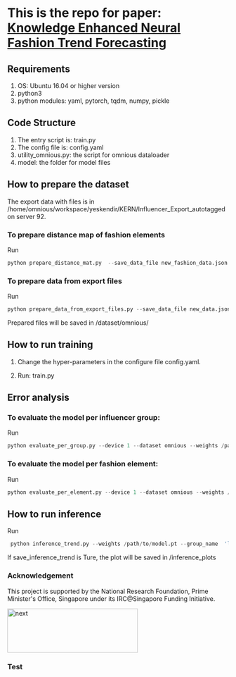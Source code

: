 # This is the repo for paper: [Knowledge Enhanced Neural Fashion Trend Forecasting](https://arxiv.org/pdf/2005.03297.pdf)

## Requirements
1. OS: Ubuntu 16.04 or higher version
2. python3
3. python modules: yaml, pytorch, tqdm, numpy, pickle

## Code Structure

1. The entry script is: train.py
2. The config file is: config.yaml
3. utility_omnious.py: the script for omnious dataloader
4. model: the folder for model files

## How to prepare the dataset
The  export data with files is in /home/omnious/workspace/yeskendir/KERN/Influencer_Export_autotagged on server 92.
### To prepare distance map of fashion elements
Run
```python
python prepare_distance_mat.py  --save_data_file new_fashion_data.json --save_data_norm_file new_fashion_data_norm.json
```
### To prepare data from export files
Run
```python
python prepare_data_from_export_files.py --save_data_file new_data.json --save_data_norm_file new_data_norm.json
```
Prepared files will be saved in /dataset/omnious/

## How to run training
1. Change the hyper-parameters in the configure file config.yaml.

2. Run: train.py

## Error analysis
### To evaluate the model per influencer group:
Run 
```python
python evaluate_per_group.py --device 1 --dataset omnious --weights /path/to/model.pt --save_filename_tsv file_to_save_results.tsv
```
### To evaluate the model per fashion element:
Run
```python
python evaluate_per_element.py --device 1 --dataset omnious --weights /path/to/model.pt --save_filename_tsv file_to_save_results.tsv
```

## How to run inference
Run 
```python
 python inference_trend.py --weights /path/to/model.pt --group_name  'location:All__segment:Nano__target_age:All' --fashion_element 'color:Black' --upload_date "2020-09-13 02:22:28" --save_infernece_trend True
```
If save_inference_trend is Ture, the plot will be saved in /inference_plots

### Acknowledgement
This project is supported by the National Research Foundation, Prime Minister's Office, Singapore under its IRC@Singapore Funding Initiative.

<img src="https://github.com/mysbupt/KERN/blob/master/next.png" width = "297" height = "100" alt="next" align=center />

### Test
